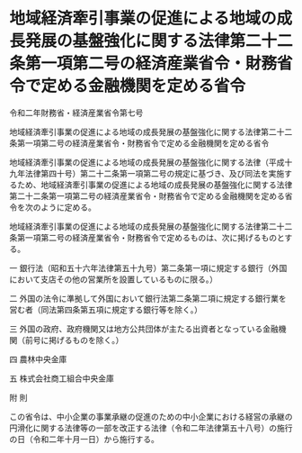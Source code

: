 # 地域経済牽引事業の促進による地域の成長発展の基盤強化に関する法律第二十二条第一項第二号の経済産業省令・財務省令で定める金融機関を定める省令

令和二年財務省・経済産業省令第七号

地域経済牽引事業の促進による地域の成長発展の基盤強化に関する法律第二十二条第一項第二号の経済産業省令・財務省令で定める金融機関を定める省令

地域経済牽引事業の促進による地域の成長発展の基盤強化に関する法律（平成十九年法律第四十号）第二十二条第一項第二号の規定に基づき、及び同法を実施するため、地域経済牽引事業の促進による地域の成長発展の基盤強化に関する法律第二十二条第一項第二号の経済産業省令・財務省令で定める金融機関を定める省令を次のように定める。

地域経済牽引事業の促進による地域の成長発展の基盤強化に関する法律第二十二条第一項第二号の経済産業省令・財務省令で定めるものは、次に掲げるものとする。

一 銀行法（昭和五十六年法律第五十九号）第二条第一項に規定する銀行（外国において支店その他の営業所を設置しているものに限る。）

二 外国の法令に準拠して外国において銀行法第二条第二項に規定する銀行業を営む者（同法第四条第五項に規定する銀行等を除く。）

三 外国の政府、政府機関又は地方公共団体が主たる出資者となっている金融機関（前号に掲げるものを除く。）

四 農林中央金庫

五 株式会社商工組合中央金庫

附 則

この省令は、中小企業の事業承継の促進のための中小企業における経営の承継の円滑化に関する法律等の一部を改正する法律（令和二年法律第五十八号）の施行の日（令和二年十月一日）から施行する。
